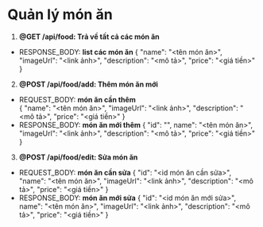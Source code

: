 # Quản lý món ăn 

1. **@GET /api/food: Trả về tất cả các món ăn**
- RESPONSE_BODY: **list các món ăn**  { "name": "<tên món ăn>", "imageUrl": "<link ảnh>", 
"description": "<mô tả>", "price": "<giá tiền>" }

2. **@POST /api/food/add: Thêm món ăn mới**
- REQUEST_BODY: **món ăn cần thêm**  
{ 
    "name": "<tên món ăn>", 
    "imageUrl": "<link ảnh>", 
    "description": "<mô tả>", 
    "price": "<giá tiền>" 
}
- RESPONSE_BODY: **món ăn mới thêm** { "id": "<id>", name": "<tên món ăn>", "imageUrl": "<link ảnh>", "description": "<mô tả>", "price": "<giá tiền>" }

3. **@POST /api/food/edit: Sửa món ăn**
- REQUEST_BODY: **món ăn cần sửa** 
{ 
    "id": "<id món ăn cần sửa>", 
    "name": "<tên món ăn>", 
    "imageUrl": "<link ảnh>", 
    "description": "<mô tả>", 
    "price": "<giá tiền>" 
}
- RESPONSE_BODY: **món ăn mới sửa** 
{ 
    "id": "<id món ăn mới sửa>", 
    name": "<tên món ăn>", 
    "imageUrl": "<link ảnh>", 
    "description": "<mô tả>", 
    "price": "<giá tiền>" 
}
